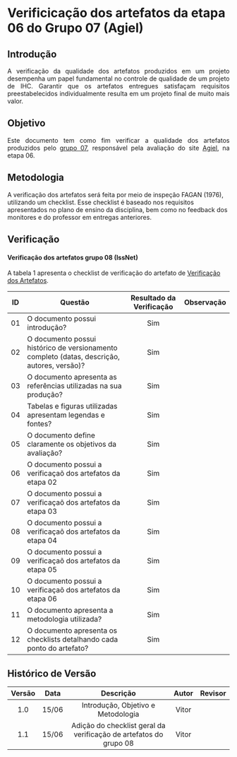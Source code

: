 # Verificicação dos artefatos da etapa 06 do Grupo 07 (Agiel)

## Introdução
<p align="justify">
A verificação da qualidade dos artefatos produzidos em um projeto desempenha um papel fundamental no controle de qualidade de um projeto de IHC. Garantir que os artefatos entregues satisfaçam requisitos preestabelecidos individualmente resulta em um projeto final de muito mais valor.
</p>

## Objetivo
<p align="justify">
Este documento tem como fim verificar a qualidade dos artefatos produzidos pelo <a href="https://github.com/Interacao-Humano-Computador/2023.1-Agiel">grupo 07</a>, responsável pela avaliação do site <a href="https://www.agiel.com.br/site/">Agiel</a>, na etapa 06.
</p>

## Metodologia
A verificação dos artefatos será feita por meio de inspeção FAGAN (1976), utilizando um checklist. Esse checklist é baseado nos requisitos apresentados no plano de ensino da disciplina, bem como no feedback dos monitores e do professor em entregas anteriores.

## Verificação

#### Verificação dos artefatos grupo 08 (IssNet)

A tabela 1 apresenta o checklist de verificação do artefato de [Verificação dos Artefatos](https://interacao-humano-computador.github.io/2023.1-Agiel/verificacao/grupo_8/etapa_1/). 

| ID | Questão | Resultado da Verificação | Observação |
|:---:| --- | :---: | :---: |
| 01 | O documento possui introdução? | Sim | |
| 02 | O documento possui histórico de versionamento completo (datas, descrição, autores, versão)? | Sim | |
| 03 | O documento apresenta as referências utilizadas na sua produção? | Sim | |
| 04 | Tabelas e figuras utilizadas apresentam legendas e fontes? | Sim | |
| 05 | O documento define claramente os objetivos da avaliação? | Sim | |
| 06 | O documento possui a verificaçaõ dos artefatos da etapa 02 | Sim | |
| 07 | O documento possui a verificaçaõ dos artefatos da etapa 03 | Sim | |
| 08 | O documento possui a verificaçaõ dos artefatos da etapa 04 | Sim | |
| 09 | O documento possui a verificaçaõ dos artefatos da etapa 05 | Sim | |
| 10 | O documento possui a verificaçaõ dos artefatos da etapa 06 | Sim | |
| 11 | O documento apresenta a metodologia utilizada? | Sim | |
| 12 | O documento apresenta os checklists detalhando cada ponto do artefato? | Sim | |

## Histórico de Versão

| Versão | Data  |            Descrição              |     Autor      |    Revisor    |
|:------:|:-----:|:---------------------------------:|:--------------:|:-------------:|
|  1.0   | 15/06  | Introdução, Objetivo e Metodologia | Vitor | |
|  1.1   | 15/06  | Adição do checklist geral da verificação de artefatos do grupo 08 | Vitor | |
